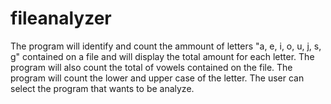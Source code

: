 # fileanalyzer
The program will identify and count the ammount of letters "a, e, i, o, u, j, s, g" contained on a file and will display the total amount for each letter.
The program will also count the total of vowels contained on the file.
The program will count the lower and upper case of the letter.
The user can select the program that wants to be analyze.

